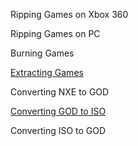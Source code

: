 Ripping Games on Xbox 360

Ripping Games on PC

Burning Games

[Extracting Games](isoextract.md)

Converting NXE to GOD

[Converting GOD to ISO](god2iso.md)

Converting ISO to GOD

